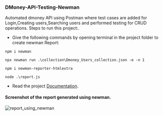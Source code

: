 ### DMoney-API-Testing-Newman
Automated dmoney API using Postman where test cases are added for Login,Creating users,Searching users and performed testing for CRUD operations.
 Steps to run this project:.
 - Give the following commands by opening terminal in the project folder to create newman Report:
 ```
 npm i newman
 ```
 ```
 npx newman run .\collection\Dmoney_Users_collection.json -e -n 1
```
```
npm i newman-reporter-htmlextra
```
```
node .\report.js
```
 - Read the project [Documentation](https://documenter.getpostman.com/view/21091753/2s93CHuEyq).

#### Screenshot of the report generated using newman.

![report_using_newman](https://user-images.githubusercontent.com/55280106/175131634-4e09b597-677c-4232-8965-d4788a17fa48.png)
